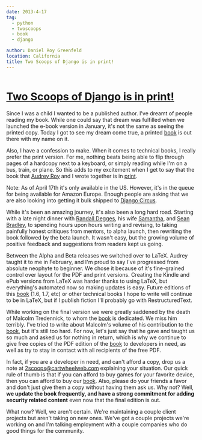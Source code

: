 ```yaml
---
date: 2013-4-17
tag:
  - python
  - twoscoops
  - book
  - django

author: Daniel Roy Greenfeld
location: California
title: Two Scoops of Django is in print!
---
```


<div class="twelve wide column">
  <h1 class="ui block header">
    <div class="content">
      <a href="/two-scoops-of-django-is-in-print "
        >Two Scoops of Django is in print!</a
      >
    </div>
  </h1>
  <p>
    Since I was a child I wanted to be a published author. I've dreamt of people
    reading my book. While one could say that dream was fulfilled when we
    launched the e-book version in January, it's not the same as seeing the
    printed copy. Today I got to see my dream come true, a printed
    <a
      href="http://www.amazon.com/Two-Scoops-Django-Best-Practices/dp/1481879707/ref=sr_1_2?ie=UTF8&amp;qid=1366166104&amp;sr=8-2&amp;tag=ihpydanny-20"
      target="_blank"
      >book</a
    >
    is out there with my name on it.
  </p>
  <p>
    Also, I have a confession to make. When it comes to technical books, I
    really prefer the print version. For me, nothing beats being able to flip
    through pages of a hardcopy next to a keyboard, or simply reading while I'm
    on a bus, train, or plane. So this adds to my excitement when I get to say
    that the book that
    <a href="http://audreymroy.com/" target="_blank">Audrey Roy</a> and I wrote
    together is in
    <a
      href="http://www.amazon.com/Two-Scoops-Django-Best-Practices/dp/1481879707/ref=sr_1_2?ie=UTF8&amp;qid=1366166104&amp;sr=8-2&amp;tag=ihpydanny-20"
      target="_blank"
      >print</a
    >.
  </p>
  <p>
    Note: As of April 17th it's only available in the US. However, it's in the
    queue for being available for Amazon Europe. Enough people are asking that
    we are also looking into getting it bulk shipped to
    <a href="http://djangocircus.com/" target="_blank">Django Circus</a>.
  </p>
  <p>
    While it's been an amazing journey, it's also been a long hard road.
    Starting with a late night dinner with
    <a href="http://rdegges.com" target="_blank">Randall Degges</a>, his wife
    <a href="http://hardlyfunny.com" target="_blank">Samantha</a>, and
    <a href="https://bravoflix.com/" target="_blank">Sean Bradley</a>, to
    spending hours upon hours writing and revising, to taking painfully honest
    critiques from mentors, to alpha launch, then rewriting the book followed by
    the beta launch. It wasn't easy, but the growing volume of positive feedback
    and suggestions from readers kept us going.
  </p>
  <p>
    Between the Alpha and Beta releases we switched over to LaTeX. Audrey taught
    it to me in February, and I'm proud to say I've progressed from absolute
    neophyte to beginner. We chose it because of it's fine-grained control over
    layout for the PDF and print versions. Creating the Kindle and ePub versions
    from LaTeX was harder thanks to using LaTeX, but everything's automated now
    so making updates is easy. Future editions of this
    <a
      href="http://www.amazon.com/Two-Scoops-Django-Best-Practices/dp/1481879707/ref=sr_1_2?ie=UTF8&amp;qid=1366166104&amp;sr=8-2&amp;tag=ihpydanny-20"
      target="_blank"
      >book</a
    >
    (1.6, 1.7, etc) or other technical books I hope to write will continue to be
    in LaTeX, but if I publish fiction I'll probably go with RestructuredText.
  </p>
  <p>
    While working on the final version we were greatly saddened by the death of
    Malcolm Tredennick, to whom the
    <a
      href="http://www.amazon.com/Two-Scoops-Django-Best-Practices/dp/1481879707/ref=sr_1_2?ie=UTF8&amp;qid=1366166104&amp;sr=8-2&amp;tag=ihpydanny-20"
      target="_blank"
      >book</a
    >
    is dedicated. We miss him terribly. I've tried to write about Malcolm's
    volume of his contribution to the
    <a
      href="http://www.amazon.com/Two-Scoops-Django-Best-Practices/dp/1481879707/ref=sr_1_2?ie=UTF8&amp;qid=1366166104&amp;sr=8-2&amp;tag=ihpydanny-20"
      target="_blank"
      >book</a
    >, but it's still too hard. For now, let's just say that he gave and taught
    us so much and asked us for nothing in return, which is why we continue to
    give free copies of the PDF edition of the
    <a
      href="http://www.amazon.com/Two-Scoops-Django-Best-Practices/dp/1481879707/ref=sr_1_2?ie=UTF8&amp;qid=1366166104&amp;sr=8-2&amp;tag=ihpydanny-20"
      target="_blank"
      >book</a
    >
    to developers in need, as well as try to stay in contact with all recipients
    of the free PDF.
  </p>
  <p>
    In fact, if you are a developer in need, and can't afford a copy, drop us a
    note at
    <a href="mailto:2scoops@cartwheelweb.com" target="_blank"
      >2scoops@cartwheelweb.com</a
    >
    explaining your situation. Our quick rule of thumb is that if you can afford
    to buy games for your favorite device, then you can afford to buy our
    <a
      href="http://www.amazon.com/Two-Scoops-Django-Best-Practices/dp/1481879707/ref=sr_1_2?ie=UTF8&amp;qid=1366166104&amp;sr=8-2&amp;tag=ihpydanny-20"
      target="_blank"
      >book</a
    >. Also, please do your friends a favor and don't just give them a copy
    without having them ask us. Why not? Well,
    <strong
      >we update the book frequently, and have a strong commitment for adding
      security related content</strong
    >
    even now that the final edition is out.
  </p>
  <p>
    What now? Well, we aren't certain. We're maintaining a couple client
    projects but aren't taking on new ones. We've got a couple projects we're
    working on and I'm talking employment with a couple companies who do good
    things for the community.
  </p>
  </div>
